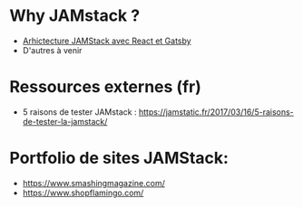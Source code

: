 # Why JAMstack ?

- [Arhictecture JAMStack avec React et Gatsby](https://github.com/yann-yinn/why-jamstack/blob/master/JAMStack-with-react-and-gastby.md)
- D'autres à venir 

# Ressources externes (fr)

- 5 raisons de tester JAMstack : https://jamstatic.fr/2017/03/16/5-raisons-de-tester-la-jamstack/

# Portfolio de sites JAMStack:

- https://www.smashingmagazine.com/
- https://www.shopflamingo.com/

